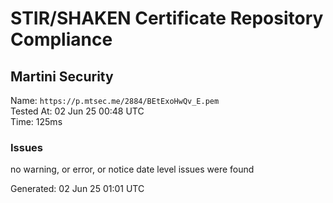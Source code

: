 # STIR/SHAKEN Certificate Repository Compliance

## Martini Security

Name: `https://p.mtsec.me/2884/BEtExoHwQv_E.pem`\
Tested At: 02 Jun 25 00:48 UTC\
Time: 125ms

### Issues

no warning, or error, or notice date level issues were found

Generated: 02 Jun 25 01:01 UTC